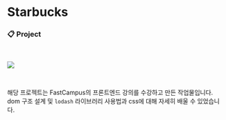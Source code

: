 # Starbucks

### 📋 Project
<br>

![](https://velog.velcdn.com/images/rlawodh123/post/fd2976e5-2c41-4810-a7ea-f7ab75d0c1f8/image.gif)

<br>

해당 프로젝트는 FastCampus의 프론트엔드 강의를 수강하고 만든 작업물입니다. <br>
dom 구조 설계 및 `lodash` 라이브러리 사용법과 css에 대해 자세히 배울 수 있었습니다. 
